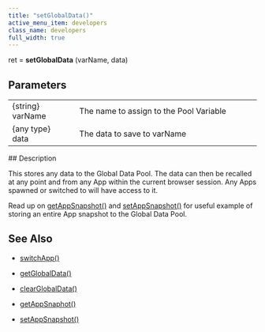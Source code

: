 ```yaml
---
title: "setGlobalData()"
active_menu_item: developers
class_name: developers
full_width: true
---
```



ret = **setGlobalData** (varName, data)

## Parameters

<table>
<tr>
<td width="134">
{string} varName

</td>
<td width="20">
</td>
<td width="750">
The name to assign to the Pool Variable

</td>
</tr>
<tr>
<td width="134">
{any type} data

</td>
<td width="20">
</td>
<td width="750">
The data to save to varName

</td>
</tr>
</table>
## Description

This stores any data to the Global Data Pool. The data can then be recalled at any point and from any App within the current browser session. Any Apps spawned or switched to will have access to it.

Read up on [getAppSnapshot()](../app-functions/getappsnapshot) and [setAppSnapshot()](../app-functions/setappsnapshot) for useful example of storing an entire App snapshot to the Global Data Pool.

## See Also

 - [switchApp()](../app-functions/switchapp)

 - [getGlobalData()](getglobaldata)

 - [clearGlobalData()](clearglobaldata)

 - [getAppSnaphot()](../app-functions/getappsnapshot)

 - [setAppSnapshot()](../app-functions/setappsnapshot)

